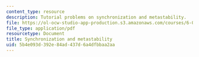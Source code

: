 ```yaml
---
content_type: resource
description: Tutorial problems on synchronization and metastability.
file: https://ol-ocw-studio-app-production.s3.amazonaws.com/courses/6-004-computation-structures-spring-2009/5b4e093d392e84ad437d6a4dfbbaa2aa_MIT6004s09tutor08.pdf
file_type: application/pdf
resourcetype: Document
title: Synchronization and metastability
uid: 5b4e093d-392e-84ad-437d-6a4dfbbaa2aa
---
```


